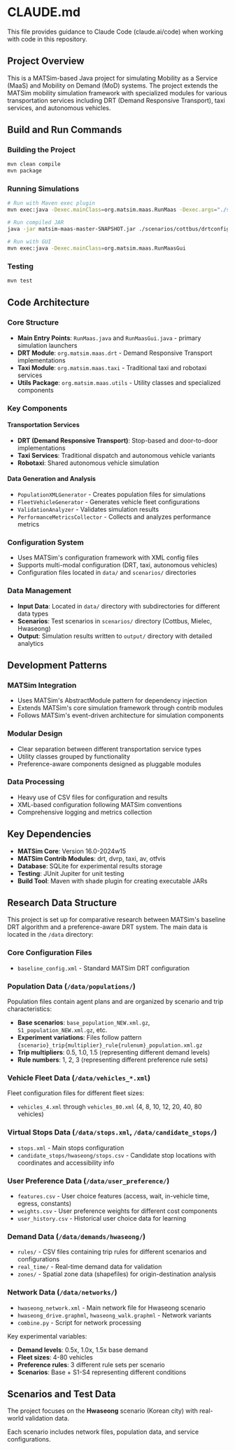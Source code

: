# CLAUDE.md

This file provides guidance to Claude Code (claude.ai/code) when working with code in this repository.

## Project Overview

This is a MATSim-based Java project for simulating Mobility as a Service (MaaS) and Mobility on Demand (MoD) systems. The project extends the MATSim mobility simulation framework with specialized modules for various transportation services including DRT (Demand Responsive Transport), taxi services, and autonomous vehicles.

## Build and Run Commands

### Building the Project
```bash
mvn clean compile
mvn package
```

### Running Simulations
```bash
# Run with Maven exec plugin
mvn exec:java -Dexec.mainClass=org.matsim.maas.RunMaas -Dexec.args="./scenarios/cottbus/drtconfig_stopbased.xml"

# Run compiled JAR
java -jar matsim-maas-master-SNAPSHOT.jar ./scenarios/cottbus/drtconfig_stopbased.xml

# Run with GUI
mvn exec:java -Dexec.mainClass=org.matsim.maas.RunMaasGui
```

### Testing
```bash
mvn test
```

## Code Architecture

### Core Structure
- **Main Entry Points**: `RunMaas.java` and `RunMaasGui.java` - primary simulation launchers
- **DRT Module**: `org.matsim.maas.drt` - Demand Responsive Transport implementations
- **Taxi Module**: `org.matsim.maas.taxi` - Traditional taxi and robotaxi services
- **Utils Package**: `org.matsim.maas.utils` - Utility classes and specialized components

### Key Components

#### Transportation Services
- **DRT (Demand Responsive Transport)**: Stop-based and door-to-door implementations
- **Taxi Services**: Traditional dispatch and autonomous vehicle variants
- **Robotaxi**: Shared autonomous vehicle simulation

#### Data Generation and Analysis
- `PopulationXMLGenerator` - Creates population files for simulations
- `FleetVehicleGenerator` - Generates vehicle fleet configurations
- `ValidationAnalyzer` - Validates simulation results
- `PerformanceMetricsCollector` - Collects and analyzes performance metrics

### Configuration System
- Uses MATSim's configuration framework with XML config files
- Supports multi-modal configuration (DRT, taxi, autonomous vehicles)
- Configuration files located in `data/` and `scenarios/` directories

### Data Management
- **Input Data**: Located in `data/` directory with subdirectories for different data types
- **Scenarios**: Test scenarios in `scenarios/` directory (Cottbus, Mielec, Hwaseong)
- **Output**: Simulation results written to `output/` directory with detailed analytics

## Development Patterns

### MATSim Integration
- Uses MATSim's AbstractModule pattern for dependency injection
- Extends MATSim's core simulation framework through contrib modules
- Follows MATSim's event-driven architecture for simulation components

### Modular Design
- Clear separation between different transportation service types
- Utility classes grouped by functionality
- Preference-aware components designed as pluggable modules

### Data Processing
- Heavy use of CSV files for configuration and results
- XML-based configuration following MATSim conventions
- Comprehensive logging and metrics collection

## Key Dependencies

- **MATSim Core**: Version 16.0-2024w15
- **MATSim Contrib Modules**: drt, dvrp, taxi, av, otfvis
- **Database**: SQLite for experimental results storage
- **Testing**: JUnit Jupiter for unit testing
- **Build Tool**: Maven with shade plugin for creating executable JARs

## Research Data Structure

This project is set up for comparative research between MATSim's baseline DRT algorithm and a preference-aware DRT system. The main data is located in the `/data` directory:

### Core Configuration Files
- `baseline_config.xml` - Standard MATSim DRT configuration

### Population Data (`/data/populations/`)
Population files contain agent plans and are organized by scenario and trip characteristics:
- **Base scenarios**: `base_population_NEW.xml.gz`, `S1_population_NEW.xml.gz`, etc.
- **Experiment variations**: Files follow pattern `{scenario}_trip{multiplier}_rule{rulenum}_population.xml.gz`
- **Trip multipliers**: 0.5, 1.0, 1.5 (representing different demand levels)
- **Rule numbers**: 1, 2, 3 (representing different preference rule sets)

### Vehicle Fleet Data (`/data/vehicles_*.xml`)
Fleet configuration files for different fleet sizes:
- `vehicles_4.xml` through `vehicles_80.xml` (4, 8, 10, 12, 20, 40, 80 vehicles)

### Virtual Stops Data (`/data/stops.xml`, `/data/candidate_stops/`)
- `stops.xml` - Main stops configuration
- `candidate_stops/hwaseong/stops.csv` - Candidate stop locations with coordinates and accessibility info

### User Preference Data (`/data/user_preference/`)
- `features.csv` - User choice features (access, wait, in-vehicle time, egress, constants)
- `weights.csv` - User preference weights for different cost components
- `user_history.csv` - Historical user choice data for learning

### Demand Data (`/data/demands/hwaseong/`)
- `rules/` - CSV files containing trip rules for different scenarios and configurations
- `real_time/` - Real-time demand data for validation
- `zones/` - Spatial zone data (shapefiles) for origin-destination analysis

### Network Data (`/data/networks/`)
- `hwaseong_network.xml` - Main network file for Hwaseong scenario
- `hwaseong_drive.graphml`, `hwaseong_walk.graphml` - Network variants
- `combine.py` - Script for network processing


Key experimental variables:
- **Demand levels**: 0.5x, 1.0x, 1.5x base demand
- **Fleet sizes**: 4-80 vehicles
- **Preference rules**: 3 different rule sets per scenario
- **Scenarios**: Base + S1-S4 representing different conditions

## Scenarios and Test Data

The project focuses on the **Hwaseong** scenario (Korean city) with real-world validation data.

Each scenario includes network files, population data, and service configurations.